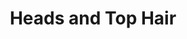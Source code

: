 ---
layout: piece
collection_: small_beading
title: Heads and Top Hair
image: heads-and-top-hair.jpg
media: Seed beads and fimo molded faces and textures.
dimensions: A) 3" x 4", B) 3" x 3", C) 2 x 3"
description: Peyote stitch  mixed  colored seed beads and other bead techniques.
price: A) $15.00, B) $20.00, C) $10.00
date_created: 2002
---
